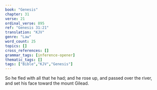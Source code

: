 ```yaml
---
book: "Genesis"
chapter: 31
verse: 21
ordinal_verse: 895
ref: "Genesis 31:21"
translation: "KJV"
genre: "Law"
word_count: 25
topics: []
cross_references: []
grammar_tags: [inference-opener]
thematic_tags: []
tags: ["Bible","KJV","Genesis"]
---
```

So he fled with all that he had; and he rose up, and passed over the river, and set his face toward the mount Gilead.
